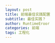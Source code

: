 ```yaml
---
layout: post
title: 前端最佳实践配置
subtitle: 最佳实践？
author: RuntimeEroor
categories: 前端
tags: 工程化
---
```


